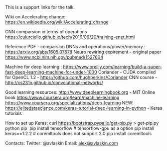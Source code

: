 This is a support links for the talk.

Wiki on Accelerating change: https://en.wikipedia.org/wiki/Accelerating_change

CNN comparsion in terms of operations
https://culurciello.github.io/tech/2016/06/20/training-enet.html

Reference PDF - comparsion DNNs and operations/power/memory : https://arxiv.org/abs/1605.07678
Neuro rewiring expirement - original paper https://www.ncbi.nlm.nih.gov/pubmed/1527604

Machine for deep learning : https://www.oreilly.com/learning/build-a-super-fast-deep-learning-machine-for-under-1000
Coriander - CUDA compiled for OpenCL 1.2 - https://github.com/hughperkins/Coriander
CNN course -http://cs231n.github.io/convolutional-networks/

Good learning resources:
http://www.deeplearningbook.org - MIT Online book
https://www.coursera.org/learn/machine-learning
https://www.coursera.org/specializations/deep-learning NEW!
https://elitedatascience.com/keras-tutorial-deep-learning-in-python - Keras tutorials

How to set up Keras:
curl https://bootstrap.pypa.io/get-pip.py > get-pip.py
python pip 
pip install tensorflow # tensorflow-gpu as a option
pip install keras==1.2.2 # coremltools does not support 2.0
pip install coremltools 

Contacts:
Twitter: @avlaskin
Email: alex@avlaskin.com
